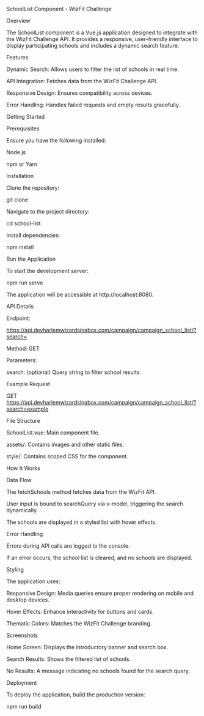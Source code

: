 SchoolList Component - WizFit Challenge

Overview

The SchoolList component is a Vue.js application designed to integrate with the WizFit Challenge API. It provides a responsive, user-friendly interface to display participating schools and includes a dynamic search feature.

Features

Dynamic Search: Allows users to filter the list of schools in real time.

API Integration: Fetches data from the WizFit Challenge API.

Responsive Design: Ensures compatibility across devices.

Error Handling: Handles failed requests and empty results gracefully.

Getting Started

Prerequisites

Ensure you have the following installed:

Node.js

npm or Yarn

Installation

Clone the repository:

git clone <repository-url>

Navigate to the project directory:

cd school-list

Install dependencies:

npm install

Run the Application

To start the development server:

npm run serve

The application will be accessible at http://localhost:8080.

API Details

Endpoint:

https://api.devharlemwizardsinabox.com/campaign/campaign_school_list/?search=

Method: GET

Parameters:

search: (optional) Query string to filter school results.

Example Request

GET https://api.devharlemwizardsinabox.com/campaign/campaign_school_list/?search=example

File Structure

SchoolList.vue: Main component file.

assets/: Contains images and other static files.

style/: Contains scoped CSS for the component.

How It Works

Data Flow

The fetchSchools method fetches data from the WizFit API.

User input is bound to searchQuery via v-model, triggering the search dynamically.

The schools are displayed in a styled list with hover effects.

Error Handling

Errors during API calls are logged to the console.

If an error occurs, the school list is cleared, and no schools are displayed.

Styling

The application uses:

Responsive Design: Media queries ensure proper rendering on mobile and desktop devices.

Hover Effects: Enhance interactivity for buttons and cards.

Thematic Colors: Matches the WizFit Challenge branding.

Screenshots

Home Screen:
Displays the introductory banner and search box.

Search Results:
Shows the filtered list of schools.

No Results:
A message indicating no schools found for the search query.


Deployment

To deploy the application, build the production version:

npm run build




